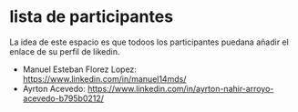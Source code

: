 # lista de participantes

La idea de este espacio es que todoos los participantes puedana añadir el enlace de su perfil de likedin.

- Manuel Esteban Florez Lopez: https://www.linkedin.com/in/manuel14mds/
- Ayrton Acevedo: https://www.linkedin.com/in/ayrton-nahir-arroyo-acevedo-b795b0212/
